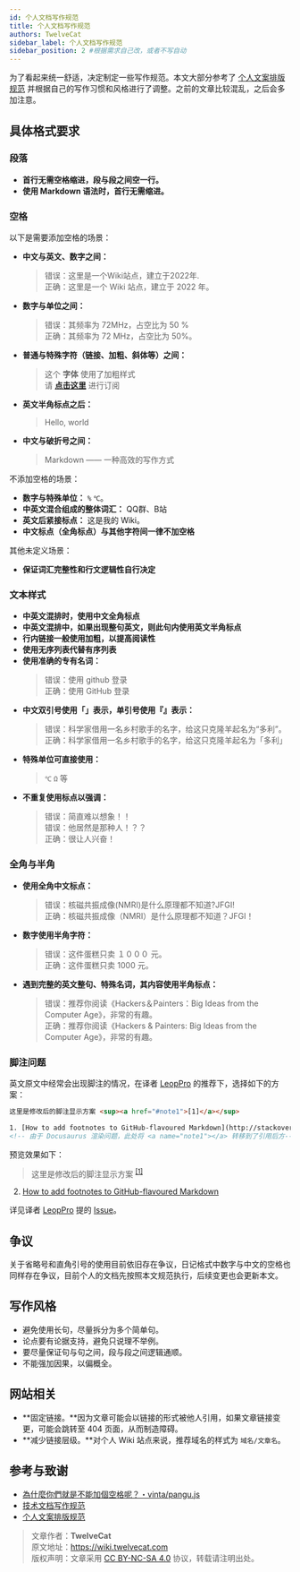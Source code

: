 ```yaml
---
id: 个人文档写作规范
title: 个人文档写作规范
authors: TwelveCat
sidebar_label: 个人文档写作规范
sidebar_position: 2 #根据需求自己改，或者不写自动
---
```


为了看起来统一舒适，决定制定一些写作规范。本文大部分参考了 [个人文案排版规范](https://wiki-power.com/%E4%B8%AA%E4%BA%BA%E6%96%87%E6%A1%88%E6%8E%92%E7%89%88%E8%A7%84%E8%8C%83) 并根据自己的写作习惯和风格进行了调整。之前的文章比较混乱，之后会多加注意。

## 具体格式要求

### 段落

- **首行无需空格缩进，段与段之间空一行。**
- **使用 Markdown 语法时，首行无需缩进。**

### 空格

以下是需要添加空格的场景：

- **中文与英文、数字之间：**
   > 错误：这里是一个Wiki站点，建立于2022年.  
   > 正确：这里是一个 Wiki 站点，建立于 2022 年。
- **数字与单位之间：**
   > 错误：其频率为 72MHz，占空比为 50 %  
   > 正确：其频率为 72 MHz，占空比为 50%。
- **普通与特殊字符（链接、加粗、斜体等）之间：**
   > 这个 **字体** 使用了加粗样式  
   > 请 **[点击这里](https://wiki.twelvecat.cn/)** 进行订阅
- **英文半角标点之后：**
   > Hello, world
- **中文与破折号之间：**
   > Markdown —— 一种高效的写作方式

不添加空格的场景：

- **数字与特殊单位：** `%` `℃`。
- **中英文混合组成的整体词汇：** QQ群、B站
- **英文后紧接标点：** 这是我的 Wiki。
- **中文标点（全角标点）与其他字符间一律不加空格**

其他未定义场景：
- **保证词汇完整性和行文逻辑性自行决定**

### 文本样式

- **中英文混排时，使用中文全角标点**
- **中英文混排中，如果出现整句英文，则此句内使用英文半角标点**
- **行内链接一般使用加粗，以提高阅读性**
- **使用无序列表代替有序列表**
- **使用准确的专有名词：**
   > 错误：使用 github 登录  
   > 正确：使用 GitHub 登录
- **中文双引号使用「」表示，单引号使用『』表示：**
   > 错误：科学家借用一名乡村歌手的名字，给这只克隆羊起名为“多利”。
   > 正确：科学家借用一名乡村歌手的名字，给这只克隆羊起名为「多利」
- **特殊单位可直接使用：**
   > `℃` `Ω` 等
- **不重复使用标点以强调：**
   > 错误：简直难以想象！！  
   > 错误：他居然是那种人！？？  
   > 正确：很让人兴奋！

### 全角与半角

- **使用全角中文标点：**
   > 错误：核磁共振成像(NMRI)是什么原理都不知道?JFGI!  
   > 正确：核磁共振成像（NMRI）是什么原理都不知道？JFGI！
- **数字使用半角字符：**
   > 错误：这件蛋糕只卖 １０００ 元。  
   > 正确：这件蛋糕只卖 1000 元。
- **遇到完整的英文整句、特殊名词，其内容使用半角标点：**
   > 错误：推荐你阅读《Hackers＆Painters：Big Ideas from the Computer Age》，非常的有趣。  
   > 正确：推荐你阅读《Hackers & Painters: Big Ideas from the Computer Age》，非常的有趣。

### 脚注问题

英文原文中经常会出现脚注的情况，在译者 [LeopPro](https://github.com/LeopPro) 的推荐下，选择如下的方案：

```html
这里是修改后的脚注显示方案 <sup><a href="#note1">[1]</a></sup>

1. [How to add footnotes to GitHub-flavoured Markdown](http://stackoverflow.com/questions/25579868/how-to-add-footnotes-to-github-flavoured-markdown)<a name="note1"></a> 
<!-- 由于 Docusaurus 渲染问题，此处将 <a name="note1"></a> 转移到了引用后方-->
```

预览效果如下：

> 这里是修改后的脚注显示方案 <sup><a href="#note1">[1]</a></sup>

2. [How to add footnotes to GitHub-flavoured Markdown](http://stackoverflow.com/questions/25579868/how-to-add-footnotes-to-github-flavoured-markdown)<a name="note1"></a>

详见译者 [LeopPro](https://github.com/LeopPro) 提的 [Issue](https://github.com/xitu/gold-miner/issues/3153)。

## 争议

关于省略号和直角引号的使用目前依旧存在争议，日记格式中数字与中文的空格也同样存在争议，目前个人的文档先按照本文规范执行，后续变更也会更新本文。

## 写作风格

- 避免使用长句，尽量拆分为多个简单句。
- 论点要有论据支持，避免只说理不举例。
- 要尽量保证句与句之间，段与段之间逻辑通顺。
- 不能强加因果，以偏概全。

## 网站相关

- **固定链接。**因为文章可能会以链接的形式被他人引用，如果文章链接变更，可能会跳转至 404 页面，从而制造障碍。
- **减少链接层级。**对个人 Wiki 站点来说，推荐域名的样式为 `域名/文章名`。

## 参考与致谢

- [為什麼你們就是不能加個空格呢？・vinta/pangu.js](https://github.com/vinta/pangu.js)
- [技术文档写作规范](https://wiki-power.com/%E6%8A%80%E6%9C%AF%E6%96%87%E6%A1%A3%E5%86%99%E4%BD%9C%E8%A7%84%E8%8C%83)
- [个人文案排版规范](https://wiki-power.com/%E4%B8%AA%E4%BA%BA%E6%96%87%E6%A1%88%E6%8E%92%E7%89%88%E8%A7%84%E8%8C%83)


> 文章作者：**TwelveCat**  
> 原文地址：<https://wiki.twelvecat.com>  
> 版权声明：文章采用 [CC BY-NC-SA 4.0](https://creativecommons.org/licenses/by-nc-sa/4.0/deed.zh) 协议，转载请注明出处。